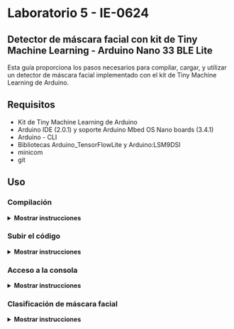 # Laboratorio 5 - IE-0624

## Detector de máscara facial con kit de Tiny Machine Learning - Arduino Nano 33 BLE Lite

Esta guía proporciona los pasos necesarios para compilar, cargar, y utilizar un detector
de máscara facial implementado con el kit de Tiny Machine Learning de Arduino. 

## Requisitos

- Kit de Tiny Machine Learning de Arduino
- Arduino IDE (2.0.1) y soporte Arduino Mbed OS Nano boards (3.4.1)
- Arduino - CLI
- Bibliotecas Arduino_TensorFlowLite y Arduino:LSM9DSI
- minicom
- git

## Uso
### Compilación

<details><summary><b>Mostrar instrucciones</b></summary>

1. Clona el repoistorio:
    ```bash
    git clone https://github.com/dotjae/ie0624.git
    ```

2. Navega al directorio `nano_ble33_sense_camera`:
    ```bash
    cd ie0624/labo5/nano_ble33_sense_camera
    ```

3. Compila el código:
    ```bash
    arduino-cli compile --fqbn arduino:mbed_nano:nano33ble ./nano_ble33_sense_camera.ino --output-dir .
    ```

</details>

### Subir el código 

<details><summary><b>Mostrar instrucciones</b></summary>

1. Conecte el Arduino Nano BLE 33 Lite y la cámara OV7675 al shield proporcionado por el kit de Tiny Machine Learning.

2. Conecte la tarjeta Arduino Nano BLE 33 Lite la PC por medio del cable USB Mini-B.

3. Utilice el siguiente comando para subir el código al microcontrolador. Asegurese de que utilice el puerto serial correcto para cargar el firmware. Puede revisar donde está conectado su microcontrolador con el comando `ls /dev`.
    ```bash
    arduino-cli upload -p /dev/ttyACM0 --fqbn arduino:mbed_nano:nano33ble --input-file nano_ble33_sense_camera.ino.hex
    ```
</details>

### Acceso a la consola

<details><summary><b>Mostrar instrucciones</b></summary>

1. Accede a la interfaz gráfica de la configuración de la consola.
    ```bash
    sudo minicom -s
    ```

2. Escoja `Configuración de puerto serie` y asegurese que tenga la siguiente configuración. `/dev/port` corresponde al puerto serial en donde está conectado el microcontrolador.
```
    +-----------------------------------------------------------------------+
    | A - Dispositivo Serie      : /dev/port                                |
    | B - Localización del Fichero de Bloqueo : /var/lock                   |
    | C - Programa de Acceso           :                                    |
    | D - Programa de Salida             :                                  |
    | E - Bps/Paridad/Bits             : 115200 8N1                         |
    | F - Control de Flujo por Hardware: Sí                                 |
    | G - Control de Flujo por Software: No                                 |
    | H -     RS485 Enable      : No                                        |
    | I -   RS485 Rts On Send   : No                                        |
    | J -  RS485 Rts After Send : No                                        |
    | K -  RS485 Rx During Tx   : No                                        |
    | L -  RS485 Terminate Bus  : No                                        |
    | M - RS485 Delay Rts Before: 0                                         |
    | N - RS485 Delay Rts After : 0                                         |
    |                                                                       |
    |    ¿Qué configuración alterar?                                        |
    +-----------------------------------------------------------------------+
```

3. Regrese a la pantalla principal de `minicom` y seleccione `Salir` para acceder a la terminal serial. En esta interfaz se muestran los resultados de la inferencia del modelo, para los casos en que se detecta una cara con máscara, una cara sin máscara, o no se detecta una cara. 

</details>

### Clasificación de máscara facial
<details><summary><b>Mostrar instrucciones</b></summary>

1. Apunte la cámara OV7675 hacia una cara o cualquier otro objeto.

2. Espere a que se realice la inferencia. Cuando la inferencia sea realizada, se prenderá el LED RGB en la placa Arduino 33 BLE Lite. Se tendrán 3 casos dependiendo del color del LED que se encienda:
- Rojo  -> Se detectó una cara sin máscara.
- Verde -> Se detectó una cara con mascarilla.
- Azul  -> No se detectó una cara. 
</details>

